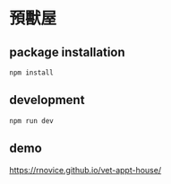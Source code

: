 # 預獸屋

## package installation
```
npm install
```
## development
```
npm run dev
```
## demo
https://rnovice.github.io/vet-appt-house/